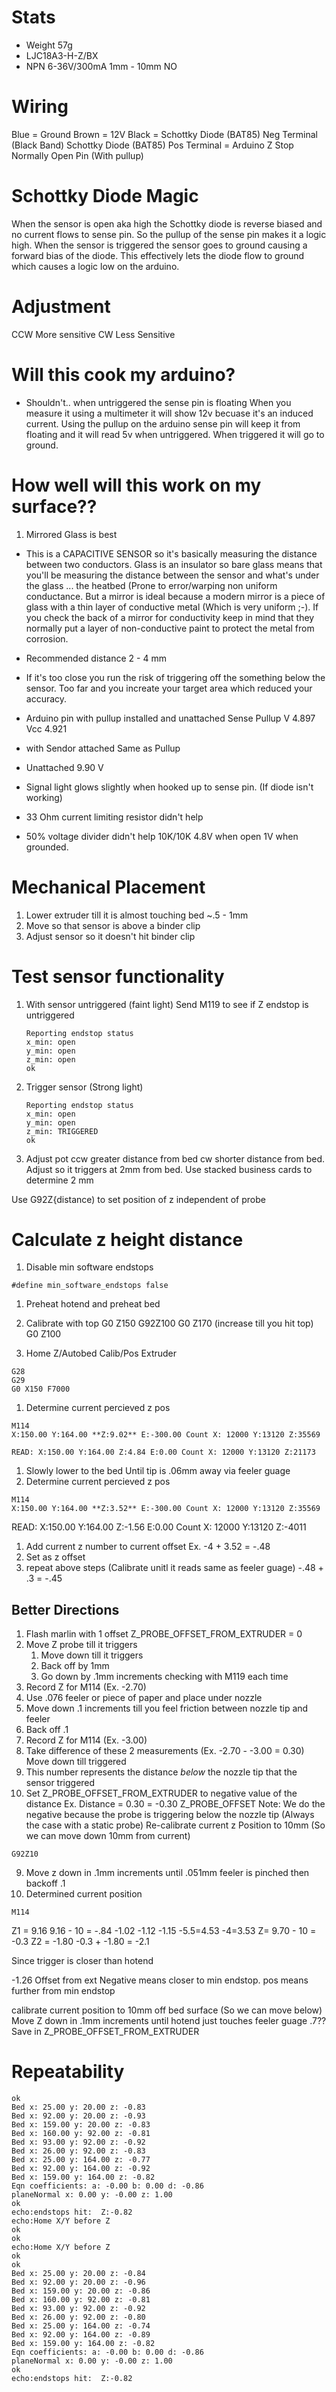 # Stats
* Weight 57g
* LJC18A3-H-Z/BX
* NPN 6-36V/300mA 1mm - 10mm NO

# Wiring
Blue = Ground
Brown = 12V
Black = Schottky Diode (BAT85) Neg Terminal (Black Band)
Schottky Diode (BAT85) Pos Terminal = Arduino Z Stop Normally Open Pin (With pullup)

# Schottky Diode Magic
When the sensor is open aka high the Schottky diode is reverse biased and no current flows to sense pin.  So the pullup of the sense pin makes it a logic high.  When the sensor is triggered the sensor goes to ground causing a forward bias of the diode.  This effectively lets the diode flow to ground which causes a logic low on the arduino.  

# Adjustment
CCW More sensitive
CW Less Sensitive
# Will this cook my arduino?
* Shouldn't.. when untriggered the sense pin is floating
  When you measure it using a multimeter it will show 12v becuase it's an induced current.  Using the pullup on the arduino sense pin will keep it from floating and it will read 5v when untriggered.  When triggered it will go to ground.

# How well will this work on my surface??
1. Mirrored Glass is best
* This is a CAPACITIVE SENSOR so it's basically measuring the distance between two conductors.  Glass is an insulator so bare glass means that you'll be measuring the distance between the sensor and what's under the glass ... the heatbed (Prone to error/warping non uniform conductance.  But a mirror is ideal because a modern mirror is a piece of glass with a thin layer of conductive metal (Which is very uniform ;-).  If you check the back of a mirror for conductivity keep in mind that they normally put a layer of non-conductive paint to protect the metal from corrosion.
* Recommended distance 2 - 4 mm
* If it's too close you run the risk of triggering off the something below the sensor.  Too far and you increate your target area which reduced your accuracy.

* Arduino pin with pullup installed and unattached
  Sense Pullup V 4.897 Vcc 4.921
* with Sendor attached Same as Pullup

* Unattached 9.90 V


* Signal light glows slightly when hooked up to sense pin. (If diode isn't working)
* 33 Ohm current limiting resistor didn't help
* 50% voltage divider didn't help 
  10K/10K 4.8V when open 1V when grounded.

# Mechanical Placement
1. Lower extruder till it is almost touching bed ~.5 - 1mm
2. Move so that sensor is above a binder clip
3. Adjust sensor so it doesn't hit binder clip

# Test sensor functionality
1. With sensor untriggered (faint light)
    Send M119 to see if Z endstop is untriggered
    ```
    Reporting endstop status
    x_min: open
    y_min: open
    z_min: open
    ok
    ```

2. Trigger sensor (Strong light)
    ```
    Reporting endstop status
    x_min: open
    y_min: open
    z_min: TRIGGERED
    ok
    ```

3. Adjust pot ccw greater distance from bed cw shorter distance from bed.
Adjust so it triggers at 2mm from bed.  Use stacked business cards to determine 2 mm

Use G92Z{distance) to set position of z independent of probe

# Calculate z height distance
1. Disable min software endstops
```
#define min_software_endstops false
```
1. Preheat hotend and preheat bed
1. Calibrate with top 
G0 Z150
G92Z100
G0 Z170 (increase till you hit top)
G0 Z100

1. Home Z/Autobed Calib/Pos Extruder
```
G28
G29
G0 X150 F7000
```

1. Determine current percieved z pos
```
M114
X:150.00 Y:164.00 **Z:9.02** E:-300.00 Count X: 12000 Y:13120 Z:35569

READ: X:150.00 Y:164.00 Z:4.84 E:0.00 Count X: 12000 Y:13120 Z:21173
```

1. Slowly lower to the bed Until tip is .06mm away via feeler guage
1. Determine current percieved z pos
```
M114
X:150.00 Y:164.00 **Z:3.52** E:-300.00 Count X: 12000 Y:13120 Z:35569
```
READ: X:150.00 Y:164.00 Z:-1.56 E:0.00 Count X: 12000 Y:13120 Z:-4011

1. Add current z number to current offset
Ex. -4 + 3.52 = -.48
1. Set as z offset
1. repeat above steps (Calibrate unitl it reads same as feeler guage)
-.48 + .3 = -.45

## Better Directions
1. Flash marlin with 1 offset
        Z_PROBE_OFFSET_FROM_EXTRUDER = 0
2. Move Z probe till it triggers
    1. Move down till it triggers
    2. Back off by 1mm
    3. Go down by .1mm increments checking with M119 each time
 3. Record Z for M114 (Ex. -2.70)
 4. Use .076 feeler or piece of paper and place under nozzle
 5. Move down .1 increments till you feel friction between nozzle tip and feeler
3.  Back off .1
4.  Record Z for M114 (Ex. -3.00)
5.  Take difference of these 2 measurements (Ex. -2.70 - -3.00 = 0.30) Move down till triggered
6.  This number represents the distance *below* the nozzle tip that the sensor triggered
7. Set Z_PROBE_OFFSET_FROM_EXTRUDER to negative value of the distance Ex. Distance = 0.30 = -0.30 Z_PROBE_OFFSET
    Note: We do the negative because the probe is triggering below the nozzle tip (Always the case with a static probe)
Re-calibrate current z Position to 10mm (So we can move down 10mm from current)
```
G92Z10
```


9. Move z down in .1mm increments until .051mm feeler is pinched then backoff .1
10. Determined current position
```
M114
```
Z1 = 9.16
9.16 - 10 = -.84 -1.02 -1.12 -1.15 -5.5=4.53 -4=3.53
Z= 9.70 - 10 = -0.3
Z2 = -1.80
-0.3 + -1.80 = -2.1

Since trigger is closer than hotend

-1.26
Offset from ext
Negative means closer to min endstop. pos means further from min endstop

 calibrate current position to 10mm off bed surface (So we can move below)
Move Z down in .1mm increments until hotend just touches feeler guage .7??
Save in Z_PROBE_OFFSET_FROM_EXTRUDER

# Repeatability
```
ok
Bed x: 25.00 y: 20.00 z: -0.83
Bed x: 92.00 y: 20.00 z: -0.93
Bed x: 159.00 y: 20.00 z: -0.83
Bed x: 160.00 y: 92.00 z: -0.81
Bed x: 93.00 y: 92.00 z: -0.92
Bed x: 26.00 y: 92.00 z: -0.83
Bed x: 25.00 y: 164.00 z: -0.77
Bed x: 92.00 y: 164.00 z: -0.92
Bed x: 159.00 y: 164.00 z: -0.82
Eqn coefficients: a: -0.00 b: 0.00 d: -0.86
planeNormal x: 0.00 y: -0.00 z: 1.00
ok
echo:endstops hit:  Z:-0.82
echo:Home X/Y before Z
ok
ok
echo:Home X/Y before Z
ok
ok
Bed x: 25.00 y: 20.00 z: -0.84
Bed x: 92.00 y: 20.00 z: -0.96
Bed x: 159.00 y: 20.00 z: -0.86
Bed x: 160.00 y: 92.00 z: -0.81
Bed x: 93.00 y: 92.00 z: -0.92
Bed x: 26.00 y: 92.00 z: -0.80
Bed x: 25.00 y: 164.00 z: -0.74
Bed x: 92.00 y: 164.00 z: -0.89
Bed x: 159.00 y: 164.00 z: -0.82
Eqn coefficients: a: -0.00 b: 0.00 d: -0.86
planeNormal x: 0.00 y: -0.00 z: 1.00
ok
echo:endstops hit:  Z:-0.82
```
<!--stackedit_data:
eyJoaXN0b3J5IjpbMzcxNzAwODY0LC0xMTQ2OTQyMTksODAxMz
gyMzQ5LC02MDY1ODA3NzUsLTMxODM3MDk5NCwtMTkzODAwNzM5
OSwtNTAwOTQ1Mjc0LDY0OTU4NDY2MiwxNTkxMzQ5ODkyLC01ND
cwMzc3MiwtMTk3NjU4NTkwNiwxNDEwNjY4NDI1XX0=
-->